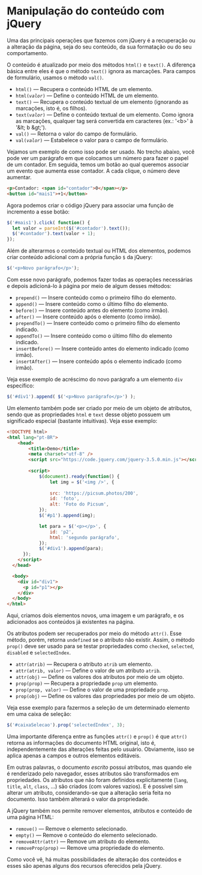 # Manipulação do conteúdo com jQuery

Uma das principais operações que fazemos com jQuery é a recuperação ou a alteração da página, seja do seu conteúdo, da sua formatação ou do seu comportamento.

O conteúdo é atualizado por meio dos métodos `html()` e `text()`. A diferença básica entre eles é que o método `text()` ignora as marcações. Para campos de formulário, usamos o método `val()`.

* `html()` — Recupera o conteúdo HTML de um elemento.
* `html(`*`valor`*`)` — Define o conteúdo HTML de um elemento.
* `text()` — Recupera o conteúdo textual de um elemento (ignorando as marcações, isto é, os filhos).
* `text(`*`valor`*`)` — Define o conteúdo textual de um elemento. Como ignora as marcações, qualquer tag será convertida em caracteres (ex.: '<b\>' à '\&lt; b \&gt;').
* `val()` — Retorna o valor do campo de formulário.
* `val(`*`valor`*`)` — Estabelece o valor para o campo de formulário.

Vejamos um exemplo de como isso pode ser usado. No trecho abaixo, você pode ver um parágrafo em que colocamos um número para fazer o papel de um contador. Em seguida, temos um botão ao qual queremos associar um evento que aumenta esse contador. A cada clique, o número deve aumentar.

```html
<p>Contador: <span id="contador">0</span></p>
<button id="mais1">+1</button>
```

Agora podemos criar o código jQuery para associar uma função de incremento a esse botão:

```js
$('#mais1').click( function() {
  let valor = parseInt($('#contador').text());
  $('#contador').text(valor + 1);
});
```

Além de alterarmos o conteúdo textual ou HTML dos elementos, podemos criar conteúdo adicional com a própria função `$` da jQuery:

```js
$('<p>Novo parágrafo</p>');
```

Com esse novo parágrafo, podemos fazer todas as operações necessárias e depois adicioná-lo à página por meio de algum desses métodos:

* `prepend()` — Insere conteúdo como o primeiro filho do elemento.
* `append()` — Insere conteúdo como o último filho do elemento.
* `before()` — Insere conteúdo antes do elemento (como irmão).
* `after()` — Insere conteúdo após o elemento (como irmão).
* `prependTo()` — Insere conteúdo como o primeiro filho do elemento indicado.
* `appendTo()` — Insere conteúdo como o último filho do elemento indicado.
* `insertBefore()` — Insere conteúdo antes do elemento indicado (como irmão).
* `insertAfter()` — Insere conteúdo após o elemento indicado (como irmão).

Veja esse exemplo de acréscimo do novo parágrafo a um elemento `div` específico:

```js
$('#div1').append( $('<p>Novo parágrafo</p>') );
```

Um elemento também pode ser criado por meio de um objeto de atributos, sendo que as propriedades `html` e `text` desse objeto possuem um significado especial (bastante intuitivas). Veja esse exemplo:

```html
<!DOCTYPE html>
<html lang="pt-BR">
    <head>
        <title>Demo</title>
        <meta charset="utf-8" />
        <script src="https://code.jquery.com/jquery-3.5.0.min.js"></script>
        
        <script>
            $(document).ready(function() {
                let img = $('<img />', {
                
                src: 'https://picsum.photos/200',
                id: 'foto',
                alt: 'Foto do Picsum',
            });
            $('#p1').append(img);

            let para = $('<p></p>', {
                id: 'p2',
                html: 'segundo parágrafo',
            });
            $('#div1').append(para);
      });
    </script>
  </head>

  <body>
    <div id="div1">
      <p id="p1"></p>
    </div>
  </body>
</html>
```

Aqui, criamos dois elementos novos, uma imagem e um parágrafo, e os adicionados aos conteúdos já existentes na página.

Os atributos podem ser recuperados por meio do método `attr()`. Esse método, porém, retorna `undefined` se o atributo não existir. Assim, o método `prop()` deve ser usado para se testar propriedades como `checked`, `selected`, `disabled` e `selectedIndex`.

* `attr(atrib)` — Recupera o atributo `atrib` um elemento.
* `attr(atrib, valor)` — Define o valor de um atributo `atrib`.
* `attr(obj)` — Define os valores dos atributos por meio de um objeto.
* `prop(prop)` — Recupera a propriedade `prop` um elemento.
* `prop(prop, valor)` — Define o valor de uma propriedade `prop`.
* `prop(obj)` — Define os valores das propriedades por meio de um objeto.

Veja esse exemplo para fazermos a seleção de um determinado elemento em uma caixa de seleção:

```js
$('#caixaSelecao').prop('selectedIndex', 3);
```

Uma importante diferença entre as funções `attr()` e `prop()` é que `attr()` retorna as informações do documento HTML original, isto é, independentemente das alterações feitas pelo usuário. Obviamente, isso se aplica apenas a campos e outros elementos editáveis.

Em outras palavras, o documento *escrito* possui atributos, mas quando ele é renderizado pelo navegador, esses atributos são transformados em propriedades. Os atributos que não foram definidos explicitamente (`lang`, `title`, `alt`, `class`, ...) são criados (com valores vazios). E é possível sim alterar um atributo, considerando-se que a alteração seria feita no documento. Isso também alterará o valor da propriedade.

A jQuery também nos permite remover elementos, atributos e conteúdo de uma página HTML:

* `remove()` — Remove o elemento selecionado.
* `empty()` — Remove o conteúdo do elemento selecionado.
* `removeAttr(attr)` — Remove um atributo do elemento.
* `removeProp(prop)` — Remove uma propriedade do elemento.

Como você vê, há muitas possibilidades de alteração dos conteúdos e esses são apenas alguns dos recursos oferecidos pela jQuery.